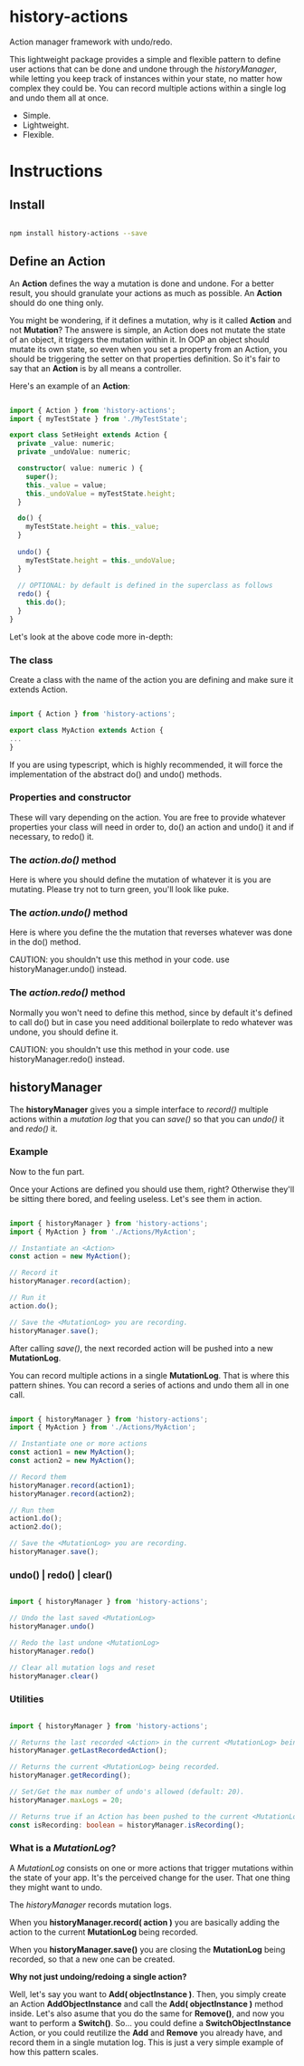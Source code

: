 # history-actions
Action manager framework with undo/redo.

This lightweight package provides a simple and flexible pattern to define user actions that can be done and undone through the *historyManager*, while letting you keep track of instances within your state, no matter how complex they could be. You can record multiple actions within a single log and undo them all at once.

- Simple.
- Lightweight.
- Flexible.

# Instructions

## Install

```bash

npm install history-actions --save

```

## Define an Action

An **Action** defines the way a mutation is done and undone. For a better result, you should granulate your actions as much as possible. An **Action** should do one thing only.

You might be wondering, if it defines a mutation, why is it called **Action** and not **Mutation**? The answere is simple, an Action does not mutate the state of an object, it triggers the mutation within it. In OOP an object should mutate its own state, so even when you set a property from an Action, you should be triggering the setter on that properties definition. So it's fair to say that an **Action** is by all means a controller.

Here's an example of an **Action**:

```typescript

import { Action } from 'history-actions';
import { myTestState } from './MyTestState';

export class SetHeight extends Action {
  private _value: numeric;
  private _undoValue: numeric;

  constructor( value: numeric ) {
    super();
    this._value = value;
    this._undoValue = myTestState.height;
  }

  do() {
    myTestState.height = this._value;
  }
  
  undo() {
    myTestState.height = this._undoValue;
  }
  
  // OPTIONAL: by default is defined in the superclass as follows
  redo() {
    this.do();
  }
}

```

Let's look at the above code more in-depth:

### The class

Create a class with the name of the action you are defining and make sure it extends Action.

```typescript

import { Action } from 'history-actions';

export class MyAction extends Action {
...
}

```

If you are using typescript, which is highly recommended, it will force the implementation of the abstract do() and undo() methods.

### Properties and constructor

These will vary depending on the action. You are free to provide whatever properties your class will need in order to, do() an action and undo() it and if necessary, to redo() it.

### The *action.do()* method

Here is where you should define the mutation of whatever it is you are mutating. Please try not to turn green, you'll look like puke.

### The *action.undo()* method

Here is where you define the the mutation that reverses whatever was done in the do() method.

CAUTION: you shouldn't use this method in your code. use historyManager.undo() instead.

### The *action.redo()* method

Normally you won't need to define this method, since by default it's defined to call do() but in case you need additional boilerplate to redo whatever was undone, you should define it.

CAUTION: you shouldn't use this method in your code. use historyManager.redo() instead.

## historyManager

The **historyManager** gives you a simple interface to *record()* multiple actions within a *mutation log* that you can *save()* so that you can *undo()* it and *redo()* it.

### Example

Now to the fun part.

Once your Actions are defined you should use them, right? Otherwise they'll be sitting there bored, and feeling useless.
Let's see them in action.

```typescript

import { historyManager } from 'history-actions';
import { MyAction } from './Actions/MyAction';

// Instantiate an <Action>
const action = new MyAction();

// Record it
historyManager.record(action);

// Run it
action.do();

// Save the <MutationLog> you are recording. 
historyManager.save();

```

After calling *save()*, the next recorded action will be pushed into a new **MutationLog**.

You can record multiple actions in a single **MutationLog**. That is where this pattern shines. You can record a series of actions and undo them all in one call.

```typescript

import { historyManager } from 'history-actions';
import { MyAction } from './Actions/MyAction';

// Instantiate one or more actions
const action1 = new MyAction();
const action2 = new MyAction();

// Record them
historyManager.record(action1);
historyManager.record(action2);

// Run them
action1.do();
action2.do();

// Save the <MutationLog> you are recording. 
historyManager.save();

```

### undo() | redo() | clear()

```typescript

import { historyManager } from 'history-actions';

// Undo the last saved <MutationLog>
historyManager.undo()

// Redo the last undone <MutationLog>
historyManager.redo()

// Clear all mutation logs and reset
historyManager.clear()

```

### Utilities

```typescript

import { historyManager } from 'history-actions';

// Returns the last recorded <Action> in the current <MutationLog> being recorded.
historyManager.getLastRecordedAction();

// Returns the current <MutationLog> being recorded.
historyManager.getRecording();

// Set/Get the max number of undo's allowed (default: 20).
historyManager.maxLogs = 20;

// Returns true if an Action has been pushed to the current <MutationLog>.
const isRecording: boolean = historyManager.isRecording();

```

### What is a *MutationLog*?

A *MutationLog* consists on one or more actions that trigger mutations within the state of your app. It's the perceived change for the user. That one thing they might want to undo.

The *historyManager* records mutation logs. 

When you **historyManager.record( action )** you are basically adding the action to the current **MutationLog** being recorded.

When you **historyManager.save()** you are closing the **MutationLog** being recorded, so that a new one can be created.

**Why not just undoing/redoing a single action?** 

Well, let's say you want to **Add( objectInstance )**. Then, you simply create an Action **AddObjectInstance** and call the **Add( objectInstance )** method inside. Let's also asume that you do the same for **Remove()**, and now you want to perform a **Switch()**. So... you could define a **SwitchObjectInstance** Action, or you could reutilize the **Add** and **Remove** you already have, and record them in a single mutation log. This is just a very simple example of how this pattern scales.
